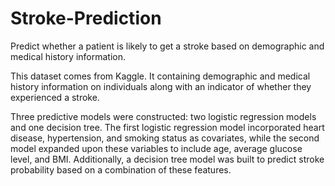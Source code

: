 # Stroke-Prediction
Predict whether a patient is likely to get a stroke based on demographic and medical history information.

This dataset comes from Kaggle. It containing demographic and medical history information on individuals along with an indicator of whether they experienced a stroke.

Three predictive models were constructed: two logistic regression models and one decision tree. The first logistic regression model incorporated heart disease, hypertension, and smoking status as covariates, while the second model expanded upon these variables to include age, average glucose level, and BMI. Additionally, a decision tree model was built to predict stroke probability based on a combination of these features.
